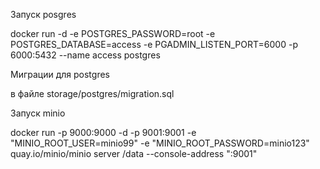 Запуск posgres

docker run -d -e POSTGRES_PASSWORD=root -e POSTGRES_DATABASE=access -e PGADMIN_LISTEN_PORT=6000 -p 6000:5432 --name access postgres

Миграции для postgres

в файле storage/postgres/migration.sql

Запуск minio

docker run -p 9000:9000 -d -p 9001:9001 -e "MINIO_ROOT_USER=minio99" -e "MINIO_ROOT_PASSWORD=minio123" quay.io/minio/minio server /data --console-address ":9001"
